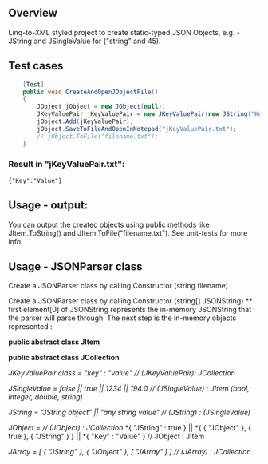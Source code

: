 ## Overview
Linq-to-XML styled project to create static-typed JSON Objects, e.g. - JString and JSingleValue for ("string" and 45).

## Test cases
```C#
    [Test]
    public void CreateAndOpenJObjectFile()
    {
        JObject jObject = new JObject(null);
        JKeyValuePair jKeyValuePair = new JKeyValuePair(new JString("Key"), new JString("Value"));
        jObject.Add(jKeyValuePair);
        jObject.SaveToFileAndOpenInNotepad("jKeyValuePair.txt");
        // jObject.ToFile("filename.txt");
    }
```
### Result in "jKeyValuePair.txt": 
    {"Key":"Value"}

## Usage - output:
You can output the created objects using public methods like JItem.ToString() and JItem.ToFile("filename.txt"). 
See unit-tests for more info.

## Usage - JSONParser class
Create a JSONParser class by calling Constructor (string filename)

Create a JSONParser class by calling Constructor (string[] JSONString) 
** first element[0] of JSONString represents the in-memory JSONString that the parser will parse through.
The next step is the in-memory objects represented :

**public abstract class JItem** 

**public abstract class JCollection**

*JKeyValuePair class = "key" : "value"                             // (JKeyValuePair): JCollection*

*JSingleValue = false || true || 1234 || 194.0                     // (JSingleValue) : JItem (bool, integer, double, string)*

*JString = "JString object" || "any string value"                  // (JString) : (JSingleValue)*

*JObject =                                                         // (JObject) : JCollection*
    *{ "JString" : true } || 
    *{ { "JObject" }, { true }, { "JString" } } || 
    *{ "Key" : "Value" } // JObject : JItem
    
*JArray = [ { "JString" }, { "JObject" }, [ "JArray" ] ]           // (JArray) : JCollection*
